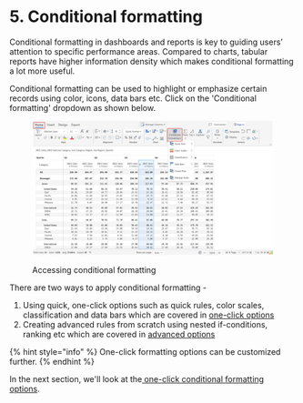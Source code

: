 # 5. Conditional formatting

Conditional formatting in dashboards and reports is key to guiding users’ attention to specific performance areas. Compared to charts, tabular reports have higher information density which makes conditional formatting a lot more useful.

Conditional formatting can be used to highlight or emphasize certain records using color, icons, data bars etc. Click on the 'Conditional formatting' dropdown as shown below.

<figure><img src="../.gitbook/assets/5.1.1 Toolbar.png" alt=""><figcaption><p>Accessing conditional formatting</p></figcaption></figure>

There are two ways to apply conditional formatting -

1. Using quick, one-click options such as quick rules, color scales, classification and data bars which are covered in [one-click options](5.-conditional-formatting/one-click-options.md)&#x20;
2. Creating advanced rules from scratch using nested if-conditions, ranking etc which are covered in [advanced options](5.-conditional-formatting/create-rule-basic-settings/)

{% hint style="info" %}
One-click formatting options can be customized further.
{% endhint %}

In the next section, we'll look at the[ one-click conditional formatting options](5.-conditional-formatting/one-click-options.md).
